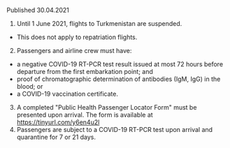 Published 30.04.2021
1. Until 1 June 2021, flights to Turkmenistan are suspended.
- This does not apply to repatriation flights.
2. Passengers and airline crew must have:
- a negative COVID-19 RT-PCR test result issued at most 72 hours before departure from the first embarkation point; and
- proof of chromatographic determination of antibodies (IgM, IgG) in the blood; or 
- a COVID-19 vaccination certificate.
3. A completed "Public Health Passenger Locator Form" must be presented upon arrival. The form is available at <a href="https://tinyurl.com/y6en4u2l">https://tinyurl.com/y6en4u2l</a> 
4. Passengers are subject to a COVID-19 RT-PCR test upon arrival and quarantine for 7 or 21 days.

